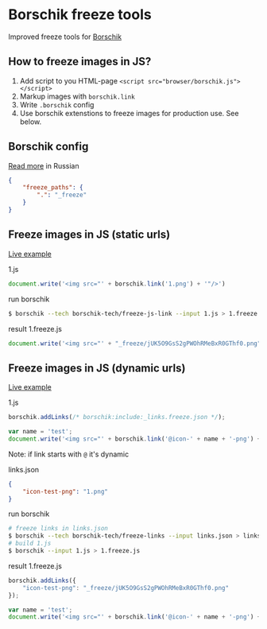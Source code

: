# Borschik freeze tools

Improved freeze tools for [Borschik](https://github.com/veged/borschik)

## How to freeze images in JS?

1. Add script to you HTML-page ```<script src="browser/borschik.js"></script>```
2. Markup images with ```borschik.link```
3. Write ```.borschik``` config
4. Use borschik extenstions to freeze images for production use. See below.

## Borschik config
[Read more](https://github.com/veged/borschik/blob/master/README.ru.md) in Russian
```json
{
    "freeze_paths": {
        ".": "_freeze"
    }
}
```

## Freeze images in JS (static urls)
[Live example](examples/freeze-js-link)

1.js
```js
document.write('<img src="' + borschik.link('1.png') + '"/>')
```

run borschik
```bash
$ borschik --tech borschik-tech/freeze-js-link --input 1.js > 1.freeze.js
```

result 1.freeze.js
```js
document.write('<img src="' + "_freeze/jUK5O9GsS2gPWOhRMeBxR0GThf0.png" + '"/>')
```

## Freeze images in JS (dynamic urls)
[Live example](examples/freeze-links)

1.js
```js
borschik.addLinks(/* borschik:include:_links.freeze.json */);

var name = 'test';
document.write('<img src="' + borschik.link('@icon-' + name + '-png') + '"/>')
```
Note: if link starts with ```@``` it's dynamic

links.json
```json
{
    "icon-test-png": "1.png"
}
```

run borschik
```sh
# freeze links in links.json
$ borschik --tech borschik-tech/freeze-links --input links.json > links.freeze.json
# build 1.js
$ borschik --input 1.js > 1.freeze.js
```

result 1.freeze.js
```js
borschik.addLinks({
    "icon-test-png": "_freeze/jUK5O9GsS2gPWOhRMeBxR0GThf0.png"
});

var name = 'test';
document.write('<img src="' + borschik.link('@icon-' + name + '-png') + '"/>')
```


